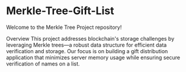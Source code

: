 # Merkle-Tree-Gift-List
Welcome to the Merkle Tree Project repository!

Overview
This project addresses blockchain's storage challenges by leveraging Merkle trees—a robust data structure for efficient data verification and storage. Our focus is on building a gift distribution application that minimizes server memory usage while ensuring secure verification of names on a list.
